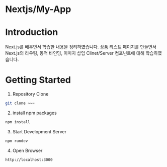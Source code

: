 # Nextjs/My-App

# Introduction
Next.js를 배우면서 학습한 내용을 정리하였습니다.
상품 리스트 페이지를 만들면서 Next.js의 라우팅, 동적 바인딩, 이미지 삽입
Clinet/Server 컴포넌트에 대해 학습하였습니다.
# Getting Started
1. Repository Clone
```bash
git clone ~~~
```
2. install npm packages
``` bash
npm install
```
3. Start Development Server
```bash
npm rundev
```
4. Open Browser
```
http://localhost:3000
```
